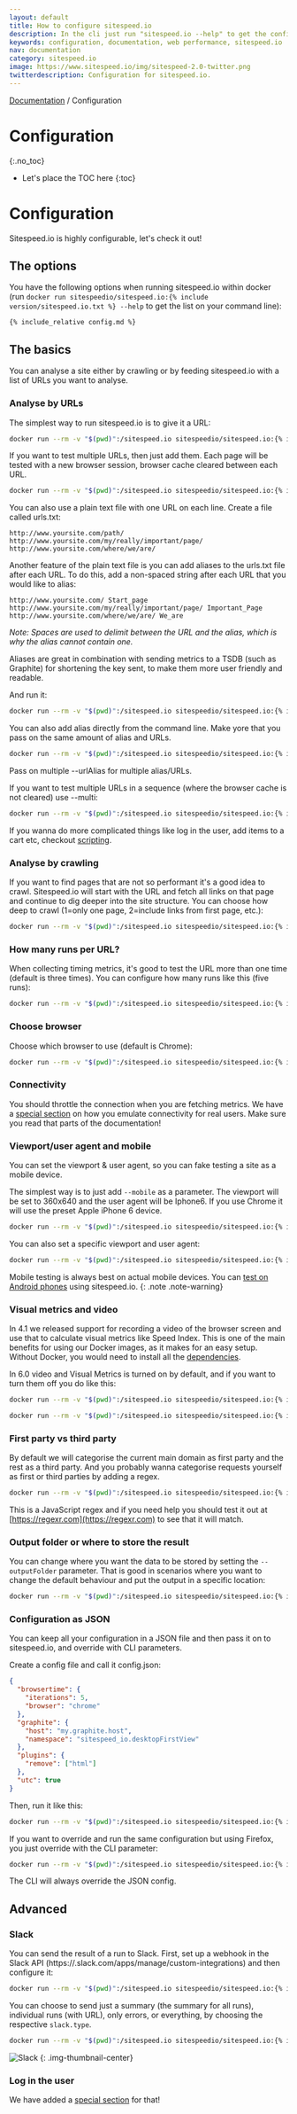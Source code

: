 ```yaml
---
layout: default
title: How to configure sitespeed.io
description: In the cli just run "sitespeed.io --help" to get the configuration options.
keywords: configuration, documentation, web performance, sitespeed.io
nav: documentation
category: sitespeed.io
image: https://www.sitespeed.io/img/sitespeed-2.0-twitter.png
twitterdescription: Configuration for sitespeed.io.
---
```

[Documentation]({{site.baseurl}}/documentation/sitespeed.io/) / Configuration

# Configuration
{:.no_toc}

* Let's place the TOC here
{:toc}

# Configuration
Sitespeed.io is highly configurable, let's check it out!

## The options
You have the following options when running sitespeed.io within docker (run <code>docker run sitespeedio/sitespeed.io:{% include version/sitespeed.io.txt %} --help</code> to get the list on your command line):

~~~help
{% include_relative config.md %}
~~~


## The basics

You can analyse a site either by crawling or by feeding sitespeed.io with a list of URLs you want to analyse.

### Analyse by URLs
The simplest way to run sitespeed.io is to give it a URL:

~~~bash
docker run --rm -v "$(pwd)":/sitespeed.io sitespeedio/sitespeed.io:{% include version/sitespeed.io.txt %} https://www.sitespeed.io
~~~

If you want to test multiple URLs, then just add them. Each page will be tested with a new browser session, browser cache cleared between each URL.

~~~bash
docker run --rm -v "$(pwd)":/sitespeed.io sitespeedio/sitespeed.io:{% include version/sitespeed.io.txt %} https://www.sitespeed.io https://www.sitespeed.io/documentation/
~~~


You can also use a plain text file with one URL on each line. Create a file called urls.txt:

~~~
http://www.yoursite.com/path/
http://www.yoursite.com/my/really/important/page/
http://www.yoursite.com/where/we/are/
~~~

Another feature of the plain text file is you can add aliases to the urls.txt file after each URL. To do this, add a non-spaced string after each URL that you would like to alias:

~~~
http://www.yoursite.com/ Start_page
http://www.yoursite.com/my/really/important/page/ Important_Page
http://www.yoursite.com/where/we/are/ We_are
~~~
*Note: Spaces are used to delimit between the URL and the alias, which is why the alias cannot contain one.*

Aliases are great in combination with sending metrics to a TSDB (such as Graphite) for shortening the key sent, to make them more user friendly and readable.

And run it:

~~~bash
docker run --rm -v "$(pwd)":/sitespeed.io sitespeedio/sitespeed.io:{% include version/sitespeed.io.txt %} urls.txt
~~~

You can also add alias directly from the command line. Make yore that you pass on the same amount of alias and URLs.

~~~bash
docker run --rm -v "$(pwd)":/sitespeed.io sitespeedio/sitespeed.io:{% include version/sitespeed.io.txt %} --urlAlias doc https://www.sitespeed.io/documumentation/
~~~

Pass on multiple --urlAlias for multiple alias/URLs.

If you want to test multiple URLs in a sequence (where the browser cache is not cleared) use --multi:

~~~bash
docker run --rm -v "$(pwd)":/sitespeed.io sitespeedio/sitespeed.io:{% include version/sitespeed.io.txt %} --multi https://www.sitespeed.io https://www.sitespeed.io/documentation/
~~~

If you wanna do more complicated things like log in the user, add items to a cart etc, checkout [scripting](../scripting/).


### Analyse by crawling

If you want to find pages that are not so performant it's a good idea to crawl. Sitespeed.io will start with the URL and fetch all links on that page and continue to dig deeper into the site structure. You can choose how deep to crawl (1=only one page, 2=include links from first page, etc.):

~~~bash
docker run --rm -v "$(pwd)":/sitespeed.io sitespeedio/sitespeed.io:{% include version/sitespeed.io.txt %} https://www.sitespeed.io -d 2
~~~

### How many runs per URL?
When collecting timing metrics, it's good to test the URL more than one time (default is three times). You can configure how many runs like this (five runs):

~~~bash
docker run --rm -v "$(pwd)":/sitespeed.io sitespeedio/sitespeed.io:{% include version/sitespeed.io.txt %} https://www.sitespeed.io -n 5
~~~

### Choose browser
Choose which browser to use (default is Chrome):

~~~bash
docker run --rm -v "$(pwd)":/sitespeed.io sitespeedio/sitespeed.io:{% include version/sitespeed.io.txt %} https://www.sitespeed.io -b firefox
~~~

### Connectivity

You should throttle the connection when you are fetching metrics. We have a [special section]({{site.baseurl}}/documentation/sitespeed.io/connectivity) on how you emulate connectivity for real users. Make sure you read that parts of the documentation!

### Viewport/user agent and mobile

You can set the viewport & user agent, so you can fake testing a site as a mobile device.

The simplest way is to just add <code>--mobile</code> as a parameter. The viewport will be set to 360x640 and the user agent will be Iphone6. If you use Chrome it will use the preset Apple iPhone 6 device.

~~~bash
docker run --rm -v "$(pwd)":/sitespeed.io sitespeedio/sitespeed.io:{% include version/sitespeed.io.txt %} https://www.sitespeed.io --mobile
~~~

You can also set a specific viewport and user agent:

~~~bash
docker run --rm -v "$(pwd)":/sitespeed.io sitespeedio/sitespeed.io:{% include version/sitespeed.io.txt %} https://www.sitespeed.io --browsertime.viewPort 400x400 --browsertime.userAgent "UCWEB/2.0 (MIDP-2.0; U; Adr 4.4.4; en-US; XT1022) U2/1.0.0 UCBrowser/10.6.0.706 U2/1.0.0 Mobile"
~~~

Mobile testing is always best on actual mobile devices. You can [test on Android phones](../mobile-phones/) using sitespeed.io.
{: .note .note-warning}

### Visual metrics and video
In 4.1 we released support for recording a video of the browser screen and use that to calculate visual metrics like Speed Index. This is one of the main benefits for using our Docker images, as it makes for an easy setup. Without Docker, you would need to install all the [dependencies](https://github.com/WPO-Foundation/visualmetrics).

In 6.0 video and Visual Metrics is turned on by default, and if you want to turn them off you do like this:

~~~bash
docker run --rm -v "$(pwd)":/sitespeed.io sitespeedio/sitespeed.io:{% include version/sitespeed.io.txt %} --visualMetrics false https://www.sitespeed.io/
~~~


~~~bash
docker run --rm -v "$(pwd)":/sitespeed.io sitespeedio/sitespeed.io:{% include version/sitespeed.io.txt %} --visualMetrics false --video false https://www.sitespeed.io/
~~~


### First party vs third party
By default we will categorise the current main domain as first party and the rest as a third party. And you probably wanna categorise requests yourself as first or third parties by adding a regex.

~~~bash
docker run --rm -v "$(pwd)":/sitespeed.io sitespeedio/sitespeed.io:{% include version/sitespeed.io.txt %} --firstParty ".ryanair.com" https://www.ryanair.com/us/en/
~~~

This is a JavaScript regex and if you need help you should test it out at [https://regexr.com](https://regexr.com) to see that it will match.

### Output folder or where to store the result
You can change where you want the data to be stored by setting the <code>--outputFolder</code> parameter. That is good in scenarios where you want to change the default behaviour and put the output in a specific location:

~~~bash
docker run --rm -v "$(pwd)":/sitespeed.io sitespeedio/sitespeed.io:{% include version/sitespeed.io.txt %} --outputFolder /my/folder ".ryanair.com" https://www.sitespeed.io/
~~~

### Configuration as JSON

You can keep all your configuration in a JSON file and then pass it on to sitespeed.io, and override with CLI parameters.

Create a config file and call it config.json:

~~~json
{
  "browsertime": {
    "iterations": 5,
    "browser": "chrome"
  },
  "graphite": {
    "host": "my.graphite.host",
    "namespace": "sitespeed_io.desktopFirstView"
  },
  "plugins": {
    "remove": ["html"]
  },
  "utc": true
}
~~~

Then, run it like this:

~~~bash
docker run --rm -v "$(pwd)":/sitespeed.io sitespeedio/sitespeed.io:{% include version/sitespeed.io.txt %} --config config.json https://www.sitespeed.io
~~~

If you want to override and run the same configuration but using Firefox, you just override with the CLI parameter:

~~~bash
docker run --rm -v "$(pwd)":/sitespeed.io sitespeedio/sitespeed.io:{% include version/sitespeed.io.txt %} --config config.json -b firefox https://www.sitespeed.io
~~~

The CLI will always override the JSON config.

## Advanced

### Slack
You can send the result of a run to Slack. First, set up a webhook in the Slack API (https://<your team>.slack.com/apps/manage/custom-integrations) and then configure it:

~~~bash
docker run --rm -v "$(pwd)":/sitespeed.io sitespeedio/sitespeed.io:{% include version/sitespeed.io.txt %} https://www.sitespeed.io/ --slack.hookUrl https://hooks.slack.com/services/YOUR/HOOK/URL
~~~

You can choose to send just a summary (the summary for all runs), individual runs (with URL), only errors, or everything, by choosing the respective <code>slack.type</code>.

~~~bash
docker run --rm -v "$(pwd)":/sitespeed.io sitespeedio/sitespeed.io:{% include version/sitespeed.io.txt %} https://www.sitespeed.io/ --slack.hookUrl https://hooks.slack.com/services/YOUR/HOOK/URL --slack.type summary
~~~

![Slack]({{site.baseurl}}/img/slack.png)
{: .img-thumbnail-center}

### Log in the user
We have added a [special section](../scripting) for that!
